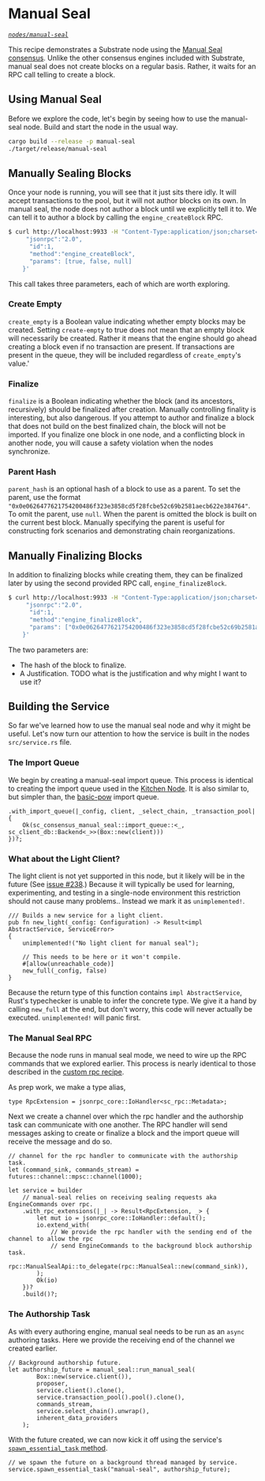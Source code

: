 # Manual Seal
*[`nodes/manual-seal`](https://github.com/substrate-developer-hub/recipes/tree/master/nodes/manual-seal)*

This recipe demonstrates a Substrate node using the [Manual Seal consensus](https://substrate.dev/rustdocs/v2.0.0-alpha.8/sc_consensus_manual_seal/index.html). Unlike the other consensus engines included with Substrate, manual seal does not create blocks on a regular basis. Rather, it waits for an RPC call telling to create a block.

## Using Manual Seal

Before we explore the code, let's begin by seeing how to use the manual-seal node. Build and start the node in the usual way.

```bash
cargo build --release -p manual-seal
./target/release/manual-seal
```

## Manually Sealing Blocks
Once your node is running, you will see that it just sits there idly. It will accept transactions to the pool, but it will not author blocks on its own. In manual seal, the node does not author a block until we explicitly tell it to. We can tell it to author a block by calling the `engine_createBlock` RPC.

```bash
$ curl http://localhost:9933 -H "Content-Type:application/json;charset=utf-8" -d   '{
     "jsonrpc":"2.0",
      "id":1,
      "method":"engine_createBlock",
      "params": [true, false, null]
    }'
```

This call takes three parameters, each of which are worth exploring.

### Create Empty
`create_empty` is a Boolean value indicating whether empty blocks may be created. Setting `create-empty` to true does not mean that an empty block will necessarily be created. Rather it means that the engine should go ahead creating a block even if no transaction are present. If transactions are present in the queue, they will be included regardless of `create_empty`'s value.'

### Finalize
`finalize` is a Boolean indicating whether the block (and its ancestors, recursively) should be finalized after creation. Manually controlling finality is interesting, but also dangerous. If you attempt to author and finalize a block that does not build on the best finalized chain, the block will not be imported. If you finalize one block in one node, and a conflicting block in another node, you will cause a safety violation when the nodes synchronize.

### Parent Hash
`parent_hash` is an optional hash of a block to use as a parent. To set the parent, use the format `"0x0e0626477621754200486f323e3858cd5f28fcbe52c69b2581aecb622e384764"`. To omit the parent, use `null`. When the parent is omitted the block is built on the current best block. Manually specifying the parent is useful for constructing fork scenarios and demonstrating chain reorganizations.

## Manually Finalizing Blocks
In addition to finalizing blocks while creating them, they can be finalized later by using the second provided RPC call, `engine_finalizeBlock`.

```bash
$ curl http://localhost:9933 -H "Content-Type:application/json;charset=utf-8" -d   '{
     "jsonrpc":"2.0",
      "id":1,
      "method":"engine_finalizeBlock",
      "params": ["0x0e0626477621754200486f323e3858cd5f28fcbe52c69b2581aecb622e384764", null]
    }'
```

The two parameters are:
* The hash of the block to finalize.
* A Justification. TODO what is the justification and why might I want to use it?

## Building the Service

So far we've learned how to use the manual seal node and why it might be useful. Let's now turn our attention to how the service is built in the nodes `src/service.rs` file.

### The Import Queue

We begin by creating a manual-seal import queue. This process is identical to creating the import queue used in the [Kitchen Node](./kitchen-node.md). It is also similar to, but simpler than, the [basic-pow](./basic-pow.md) import queue.

```rust, ignore
.with_import_queue(|_config, client, _select_chain, _transaction_pool| {
	Ok(sc_consensus_manual_seal::import_queue::<_, sc_client_db::Backend<_>>(Box::new(client)))
})?;
```

### What about the Light Client?

The light client is not yet supported in this node, but it likely will be in the future (See [issue #238](https://github.com/substrate-developer-hub/recipes/pull/238).) Because it will typically be used for learning, experimenting, and testing in a single-node environment this restriction should not cause many problems.. Instead we mark it as `unimplemented!`.

```rust, ignore
/// Builds a new service for a light client.
pub fn new_light(_config: Configuration) -> Result<impl AbstractService, ServiceError>
{
	unimplemented!("No light client for manual seal");

	// This needs to be here or it won't compile.
	#[allow(unreachable_code)]
	new_full(_config, false)
}
```

Because the return type of this function contains `impl AbstractService`, Rust's typechecker is unable to infer the concrete type. We give it a hand by calling `new_full` at the end, but don't worry, this code will never actually be executed. `unimplemented!` will panic first.


### The Manual Seal RPC

Because the node runs in manual seal mode, we need to wire up the RPC commands that we explored earlier. This process is nearly identical to those described in the [custom rpc recipe](./custom-rpc.md).

As prep work, we make a type alias,
```rust, ignore
type RpcExtension = jsonrpc_core::IoHandler<sc_rpc::Metadata>;
```

Next we create a channel over which the rpc handler and the authorship task can communicate with one another. The RPC handler will send messages asking to create or finalize a block and the import queue will receive the message and do so.

```rust, ignore
// channel for the rpc handler to communicate with the authorship task.
let (command_sink, commands_stream) = futures::channel::mpsc::channel(1000);
```

```rust, ignore
let service = builder
	// manual-seal relies on receiving sealing requests aka EngineCommands over rpc.
	.with_rpc_extensions(|_| -> Result<RpcExtension, _> {
		let mut io = jsonrpc_core::IoHandler::default();
		io.extend_with(
			// We provide the rpc handler with the sending end of the channel to allow the rpc
			// send EngineCommands to the background block authorship task.
			rpc::ManualSealApi::to_delegate(rpc::ManualSeal::new(command_sink)),
		);
		Ok(io)
	})?
	.build()?;
```

### The Authorship Task

As with every authoring engine, manual seal needs to be run as an `async` authoring tasks. Here we provide the receiving end of the channel we created earlier.

```rust, ignore
// Background authorship future.
let authorship_future = manual_seal::run_manual_seal(
		Box::new(service.client()),
		proposer,
		service.client().clone(),
		service.transaction_pool().pool().clone(),
		commands_stream,
		service.select_chain().unwrap(),
		inherent_data_providers
	);
```

With the future created, we can now kick it off using the service's [`spawn_essential_task` method](https://substrate.dev/rustdocs/v2.0.0-alpha.8/sc_service/struct.Service.html#method.spawn_essential_task).

```rust, ignore
// we spawn the future on a background thread managed by service.
service.spawn_essential_task("manual-seal", authorship_future);
```
